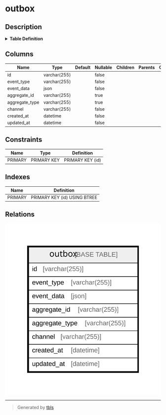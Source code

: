 # outbox

## Description

<details>
<summary><strong>Table Definition</strong></summary>

```sql
CREATE TABLE `outbox` (
  `id` varchar(255) COLLATE utf8mb4_unicode_ci NOT NULL,
  `event_type` varchar(255) COLLATE utf8mb4_unicode_ci NOT NULL,
  `event_data` json NOT NULL,
  `aggregate_id` varchar(255) COLLATE utf8mb4_unicode_ci DEFAULT NULL,
  `aggregate_type` varchar(255) COLLATE utf8mb4_unicode_ci DEFAULT NULL,
  `channel` varchar(255) COLLATE utf8mb4_unicode_ci NOT NULL,
  `created_at` datetime NOT NULL,
  `updated_at` datetime NOT NULL,
  PRIMARY KEY (`id`)
) ENGINE=InnoDB DEFAULT CHARSET=utf8mb4 COLLATE=utf8mb4_unicode_ci
```

</details>

## Columns

| Name | Type | Default | Nullable | Children | Parents | Comment |
| ---- | ---- | ------- | -------- | -------- | ------- | ------- |
| id | varchar(255) |  | false |  |  |  |
| event_type | varchar(255) |  | false |  |  |  |
| event_data | json |  | false |  |  |  |
| aggregate_id | varchar(255) |  | true |  |  |  |
| aggregate_type | varchar(255) |  | true |  |  |  |
| channel | varchar(255) |  | false |  |  |  |
| created_at | datetime |  | false |  |  |  |
| updated_at | datetime |  | false |  |  |  |

## Constraints

| Name | Type | Definition |
| ---- | ---- | ---------- |
| PRIMARY | PRIMARY KEY | PRIMARY KEY (id) |

## Indexes

| Name | Definition |
| ---- | ---------- |
| PRIMARY | PRIMARY KEY (id) USING BTREE |

## Relations

![er](outbox.svg)

---

> Generated by [tbls](https://github.com/k1LoW/tbls)
